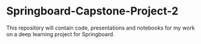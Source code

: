 # Springboard-Capstone-Project-2
This repository will contain code, presentations and notebooks for my work on a deep learning project for Springboard.
